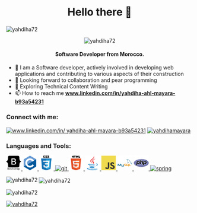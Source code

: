 <h1 align="center">Hello there 👋</h1>

<img align="center" width="100%" height="300vh" src="https://res.cloudinary.com/practicaldev/image/fetch/s--2bZIjPGC--/c_limit%2Cf_auto%2Cfl_progressive%2Cq_66%2Cw_880/https://dev-to-uploads.s3.amazonaws.com/i/d4tvukbt5mra37cvwklk.gif" alt="yahdiha72" />
<p align="center"> <img src="https://komarev.com/ghpvc/?username=yahdiha72&label=Profile%20views&color=0e75b6&style=flat" alt="yahdiha72" /> </p>

<h4 align="center">Software Developer from Morocco.</h4>


- 🔭 I am a Software developer, actively involved in developing web applications and contributing to various aspects of their construction
- 👯 Looking forward to collaboration and pear programming
- 🌱 Exploring Technical Content Writing
- 📫 How to reach me **www.linkedin.com/in/yahdiha-ahl-mayara-b93a54231**

<h3 align="left">Connect with me:</h3>
<p align="left">
<a href="https://linkedin.com/in/www.linkedin.com/in/ yahdiha-ahl-mayara-b93a54231" target="blank"><img align="center" src="https://raw.githubusercontent.com/rahuldkjain/github-profile-readme-generator/master/src/images/icons/Social/linked-in-alt.svg" alt="www.linkedin.com/in/ yahdiha-ahl-mayara-b93a54231" height="30" width="40" /></a>
<a href="https://www.hackerrank.com/yahdihamayara" target="blank"><img align="center" src="https://raw.githubusercontent.com/rahuldkjain/github-profile-readme-generator/master/src/images/icons/Social/hackerrank.svg" alt="yahdihamayara" height="30" width="40" /></a>
</p>

<h3 align="left">Languages and Tools:</h3>
<p align="left"> <a href="https://getbootstrap.com" target="_blank" rel="noreferrer"> <img src="https://raw.githubusercontent.com/devicons/devicon/master/icons/bootstrap/bootstrap-plain-wordmark.svg" alt="bootstrap" width="40" height="40"/> </a> <a href="https://www.cprogramming.com/" target="_blank" rel="noreferrer"> <img src="https://raw.githubusercontent.com/devicons/devicon/master/icons/c/c-original.svg" alt="c" width="40" height="40"/> </a> <a href="https://www.w3schools.com/css/" target="_blank" rel="noreferrer"> <img src="https://raw.githubusercontent.com/devicons/devicon/master/icons/css3/css3-original-wordmark.svg" alt="css3" width="40" height="40"/> </a> <a href="https://git-scm.com/" target="_blank" rel="noreferrer"> <img src="https://www.vectorlogo.zone/logos/git-scm/git-scm-icon.svg" alt="git" width="40" height="40"/> </a> <a href="https://www.w3.org/html/" target="_blank" rel="noreferrer"> <img src="https://raw.githubusercontent.com/devicons/devicon/master/icons/html5/html5-original-wordmark.svg" alt="html5" width="40" height="40"/> </a> <a href="https://www.java.com" target="_blank" rel="noreferrer"> <img src="https://raw.githubusercontent.com/devicons/devicon/master/icons/java/java-original.svg" alt="java" width="40" height="40"/> </a> <a href="https://developer.mozilla.org/en-US/docs/Web/JavaScript" target="_blank" rel="noreferrer"> <img src="https://raw.githubusercontent.com/devicons/devicon/master/icons/javascript/javascript-original.svg" alt="javascript" width="40" height="40"/> </a> <a href="https://www.mysql.com/" target="_blank" rel="noreferrer"> <img src="https://raw.githubusercontent.com/devicons/devicon/master/icons/mysql/mysql-original-wordmark.svg" alt="mysql" width="40" height="40"/> </a> <a href="https://www.php.net" target="_blank" rel="noreferrer"> <img src="https://raw.githubusercontent.com/devicons/devicon/master/icons/php/php-original.svg" alt="php" width="40" height="40"/> </a> <a href="https://spring.io/" target="_blank" rel="noreferrer"> <img src="https://www.vectorlogo.zone/logos/springio/springio-icon.svg" alt="spring" width="40" height="40"/> </a> </p>

<p><img align="left" src="https://github-readme-stats.vercel.app/api/top-langs?username=yahdiha72&show_icons=true&locale=en&layout=compact" alt="yahdiha72" /></p>

<p>&nbsp;<img align="center" src="https://github-readme-stats.vercel.app/api?username=yahdiha72&show_icons=true&locale=en" alt="yahdiha72" /></p>

<p><img align="center" src="https://github-readme-streak-stats.herokuapp.com/?user=yahdiha72&" alt="yahdiha72" /></p>

<p align="left"> <a href="https://github.com/ryo-ma/github-profile-trophy"><img src="https://github-profile-trophy.vercel.app/?username=yahdiha72" alt="yahdiha72" /></a> </p>
